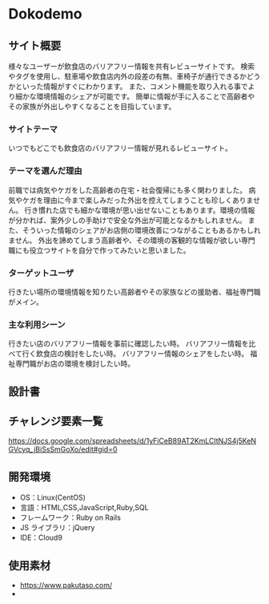 # Dokodemo

## サイト概要

様々なユーザーが飲食店のバリアフリー情報を共有レビューサイトです。
検索やタグを使用し、駐車場や飲食店内外の段差の有無、車椅子が通行できるかどうかといった情報がすぐにわかります。
また、コメント機能を取り入れる事でより細かな環境情報のシェアが可能です。
簡単に情報が手に入ることで高齢者やその家族が外出しやすくなることを目指しています。

### サイトテーマ

いつでもどこでも飲食店のバリアフリー情報が見れるレビューサイト。

### テーマを選んだ理由

前職では病気やケガをした高齢者の在宅・社会復帰にも多く関わりました。
病気やケガを理由に今まで楽しみだった外出を控えてしまうことも珍しくありません。
行き慣れた店でも細かな環境が思い出せないこともあります。環境の情報が分かれば、案外少しの手助けで安全な外出が可能となるかもしれません。
また、そういった情報のシェアがお店側の環境改善につながることもあるかもしれません。
外出を諦めてしまう高齢者や、その環境の客観的な情報が欲しい専門職にも役立つサイトを自分で作ってみたいと思いました。

### ターゲットユーザ

行きたい場所の環境情報を知りたい高齢者やその家族などの援助者、福祉専門職がメイン。

### 主な利用シーン

行きたい店のバリアフリー情報を事前に確認したい時。
バリアフリー情報を比べて行く飲食店の検討をしたい時。
バリアフリー情報のシェアをしたい時。
福祉専門職がお店の環境を検討したい時。

## 設計書

## チャレンジ要素一覧

https://docs.google.com/spreadsheets/d/1yFiCeB89AT2KmLCltNJS4j5KeNGVcyq_jBiSsSmGoXo/edit#gid=0

## 開発環境

- OS：Linux(CentOS)
- 言語：HTML,CSS,JavaScript,Ruby,SQL
- フレームワーク：Ruby on Rails
- JS ライブラリ：jQuery
- IDE：Cloud9

## 使用素材

- https://www.pakutaso.com/
-
